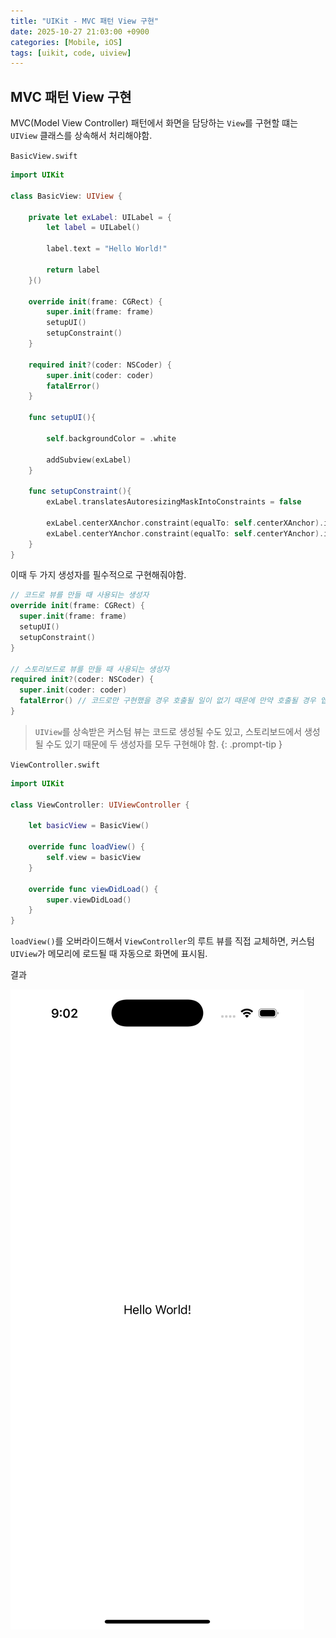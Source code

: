 ```yaml
---
title: "UIKit - MVC 패턴 View 구현"
date: 2025-10-27 21:03:00 +0900
categories: [Mobile, iOS]
tags: [uikit, code, uiview]
---
```


## **MVC 패턴 View 구현**
MVC(Model View Controller) 패턴에서 화면을 담당하는 `View`를 구현할 떄는 `UIView` 클래스를 상속해서 처리해야함.

`BasicView.swift`
```swift
import UIKit

class BasicView: UIView {
    
    private let exLabel: UILabel = {
        let label = UILabel()
        
        label.text = "Hello World!"
        
        return label
    }()
    
    override init(frame: CGRect) {
        super.init(frame: frame)
        setupUI()
        setupConstraint()
    }
    
    required init?(coder: NSCoder) {
        super.init(coder: coder)
        fatalError()
    }
    
    func setupUI(){
        
        self.backgroundColor = .white
        
        addSubview(exLabel)
    }
    
    func setupConstraint(){
        exLabel.translatesAutoresizingMaskIntoConstraints = false
        
        exLabel.centerXAnchor.constraint(equalTo: self.centerXAnchor).isActive = true
        exLabel.centerYAnchor.constraint(equalTo: self.centerYAnchor).isActive = true
    }
}
```

이때 두 가지 생성자를 필수적으로 구현해줘야함.

```swift
// 코드로 뷰를 만들 때 사용되는 생성자
override init(frame: CGRect) {
  super.init(frame: frame)
  setupUI()
  setupConstraint()
}
    
// 스토리보드로 뷰를 만들 때 사용되는 생성자
required init?(coder: NSCoder) {
  super.init(coder: coder)
  fatalError() // 코드로만 구현했을 경우 호출될 일이 없기 때문에 만약 호출될 경우 앱이 죽도록 구성
}
```

> `UIView`를 상속받은 커스텀 뷰는 코드로 생성될 수도 있고, 스토리보드에서 생성될 수도 있기 때문에 두 생성자를 모두 구현해야 함.
{: .prompt-tip }

`ViewController.swift`
```swift
import UIKit

class ViewController: UIViewController {

    let basicView = BasicView()
    
    override func loadView() {
        self.view = basicView
    }
    
    override func viewDidLoad() {
        super.viewDidLoad()
    }
}
```

`loadView()`를 오버라이드해서 `ViewController`의 루트 뷰를 직접 교체하면, 커스텀 `UIView`가 메모리에 로드될 때 자동으로 화면에 표시됨.

결과

![image](/assets/img/mvcviewresult.png)

